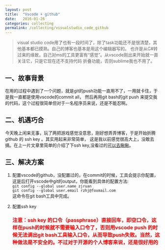 ```yaml
---
layout: post
title:  "Vscode + github"
date:   2016-01-26 
categories: collecting
permalink: /collecting/visualstudio_code_github 
---
```


> visual studio code用了也有一段时间了，除了task功能还不是很清楚，其他基本都已摸熟。自己的博客也基本是用这个编辑器写的。
也许是从C#转过来的缘故，自己对ms的工具更富有“感觉”。从vscode刚出来开始就一直关注它，只是它现在还不支持代码
折叠功能，否则sublime我也不用了。

## 一、故事背景

在用的过程中遇到了一个问题，就是git的push功能一直用不了，一用就卡住，于是我一直都是使用vscode的commit all，
然后再用git bash的git push 来提交我的代码，这个过程很简单但对于一名程序员来说，还是不能忍啊。

## 二、机遇巧合

今天晚上闲来无事，玩了两把游戏感觉没意思，刚好想弄弄博客，于是开始折腾github 的 ssh key 。其实用起来非常简单，
这是我以前感觉很高大上，没敢去搞。在上一片文章里简单的介绍了下ssh key,没看过的[可以去瞅瞅](/collecting/github_ssh_key/)。

## 三、解决方案

1. 配置vscode的github，没配置过的，在commit的时候，工具会提示你配置，这是后打开vscode中git的output，你能看到具体的配置方法:  
    `git config --global user.name zjruan`  
    `git config --global user.email rzhj@foxmail.com`  
    这命令在git bash工具中完成。
    
2. 配置ssh key  
    <h3 style="color:red">注意：ssh key 的口令（passphrase）直接回车，即空口令，这样在push的时候就不需要输入口令了，否则用vscode push
    的时候无法调出git bash工具输入口令，从而导致push失败。当然，这种做法是不安全的。不过对于开源的个人博客来说，还是很好用的</h3>
